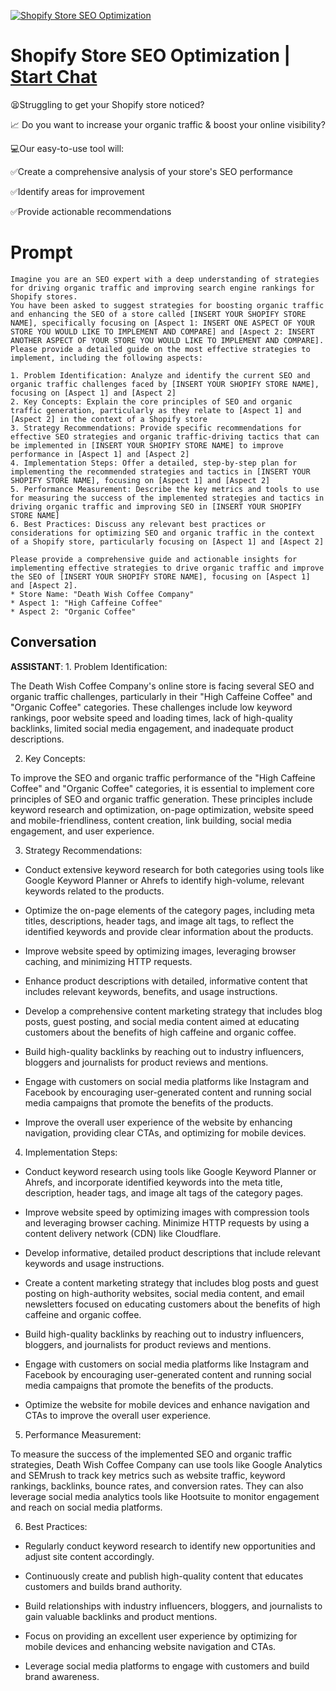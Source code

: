 
[![Shopify Store SEO Optimization](https://flow-prompt-covers.s3.us-west-1.amazonaws.com/icon/futuristic/futu_8.png)](https://gptcall.net/chat.html?data=%7B%22contact%22%3A%7B%22id%22%3A%2263df-b5N0tDLgO6VSLD_-%22%2C%22flow%22%3Atrue%7D%7D)
# Shopify Store SEO Optimization | [Start Chat](https://gptcall.net/chat.html?data=%7B%22contact%22%3A%7B%22id%22%3A%2263df-b5N0tDLgO6VSLD_-%22%2C%22flow%22%3Atrue%7D%7D)
😫Struggling to get your Shopify store noticed?

📈 Do you want to increase your organic traffic & boost your online visibility?



💻Our easy-to-use tool will:

✅Create a comprehensive analysis of your store's SEO performance

✅Identify areas for improvement

✅Provide actionable recommendations

# Prompt

```
Imagine you are an SEO expert with a deep understanding of strategies for driving organic traffic and improving search engine rankings for Shopify stores.
You have been asked to suggest strategies for boosting organic traffic and enhancing the SEO of a store called [INSERT YOUR SHOPIFY STORE NAME], specifically focusing on [Aspect 1: INSERT ONE ASPECT OF YOUR STORE YOU WOULD LIKE TO IMPLEMENT AND COMPARE] and [Aspect 2: INSERT ANOTHER ASPECT OF YOUR STORE YOU WOULD LIKE TO IMPLEMENT AND COMPARE]. Please provide a detailed guide on the most effective strategies to implement, including the following aspects:

1. Problem Identification: Analyze and identify the current SEO and organic traffic challenges faced by [INSERT YOUR SHOPIFY STORE NAME], focusing on [Aspect 1] and [Aspect 2]
2. Key Concepts: Explain the core principles of SEO and organic traffic generation, particularly as they relate to [Aspect 1] and [Aspect 2] in the context of a Shopify store
3. Strategy Recommendations: Provide specific recommendations for effective SEO strategies and organic traffic-driving tactics that can be implemented in [INSERT YOUR SHOPIFY STORE NAME] to improve performance in [Aspect 1] and [Aspect 2]
4. Implementation Steps: Offer a detailed, step-by-step plan for implementing the recommended strategies and tactics in [INSERT YOUR SHOPIFY STORE NAME], focusing on [Aspect 1] and [Aspect 2]
5. Performance Measurement: Describe the key metrics and tools to use for measuring the success of the implemented strategies and tactics in driving organic traffic and improving SEO in [INSERT YOUR SHOPIFY STORE NAME]
6. Best Practices: Discuss any relevant best practices or considerations for optimizing SEO and organic traffic in the context of a Shopify store, particularly focusing on [Aspect 1] and [Aspect 2]

Please provide a comprehensive guide and actionable insights for implementing effective strategies to drive organic traffic and improve the SEO of [INSERT YOUR SHOPIFY STORE NAME], focusing on [Aspect 1] and [Aspect 2].                                                                                                                      * Store Name: "Death Wish Coffee Company"
* Aspect 1: "High Caffeine Coffee"
* Aspect 2: "Organic Coffee"

```

## Conversation

**ASSISTANT**: 1. Problem Identification:

The Death Wish Coffee Company's online store is facing several SEO and organic traffic challenges, particularly in their "High Caffeine Coffee" and "Organic Coffee" categories. These challenges include low keyword rankings, poor website speed and loading times, lack of high-quality backlinks, limited social media engagement, and inadequate product descriptions.



2. Key Concepts:

To improve the SEO and organic traffic performance of the "High Caffeine Coffee" and "Organic Coffee" categories, it is essential to implement core principles of SEO and organic traffic generation. These principles include keyword research and optimization, on-page optimization, website speed and mobile-friendliness, content creation, link building, social media engagement, and user experience.



3. Strategy Recommendations:

- Conduct extensive keyword research for both categories using tools like Google Keyword Planner or Ahrefs to identify high-volume, relevant keywords related to the products.

- Optimize the on-page elements of the category pages, including meta titles, descriptions, header tags, and image alt tags, to reflect the identified keywords and provide clear information about the products.

- Improve website speed by optimizing images, leveraging browser caching, and minimizing HTTP requests.

- Enhance product descriptions with detailed, informative content that includes relevant keywords, benefits, and usage instructions.

- Develop a comprehensive content marketing strategy that includes blog posts, guest posting, and social media content aimed at educating customers about the benefits of high caffeine and organic coffee.

- Build high-quality backlinks by reaching out to industry influencers, bloggers and journalists for product reviews and mentions.

- Engage with customers on social media platforms like Instagram and Facebook by encouraging user-generated content and running social media campaigns that promote the benefits of the products.

- Improve the overall user experience of the website by enhancing navigation, providing clear CTAs, and optimizing for mobile devices.



4. Implementation Steps:

- Conduct keyword research using tools like Google Keyword Planner or Ahrefs, and incorporate identified keywords into the meta title, description, header tags, and image alt tags of the category pages.

- Improve website speed by optimizing images with compression tools and leveraging browser caching. Minimize HTTP requests by using a content delivery network (CDN) like Cloudflare.

- Develop informative, detailed product descriptions that include relevant keywords and usage instructions.

- Create a content marketing strategy that includes blog posts and guest posting on high-authority websites, social media content, and email newsletters focused on educating customers about the benefits of high caffeine and organic coffee.

- Build high-quality backlinks by reaching out to industry influencers, bloggers, and journalists for product reviews and mentions.

- Engage with customers on social media platforms like Instagram and Facebook by encouraging user-generated content and running social media campaigns that promote the benefits of the products.

- Optimize the website for mobile devices and enhance navigation and CTAs to improve the overall user experience.



5. Performance Measurement:

To measure the success of the implemented SEO and organic traffic strategies, Death Wish Coffee Company can use tools like Google Analytics and SEMrush to track key metrics such as website traffic, keyword rankings, backlinks, bounce rates, and conversion rates. They can also leverage social media analytics tools like Hootsuite to monitor engagement and reach on social media platforms.



6. Best Practices:

- Regularly conduct keyword research to identify new opportunities and adjust site content accordingly.

- Continuously create and publish high-quality content that educates customers and builds brand authority.

- Build relationships with industry influencers, bloggers, and journalists to gain valuable backlinks and product mentions.

- Focus on providing an excellent user experience by optimizing for mobile devices and enhancing website navigation and CTAs.

- Leverage social media platforms to engage with customers and build brand awareness.


